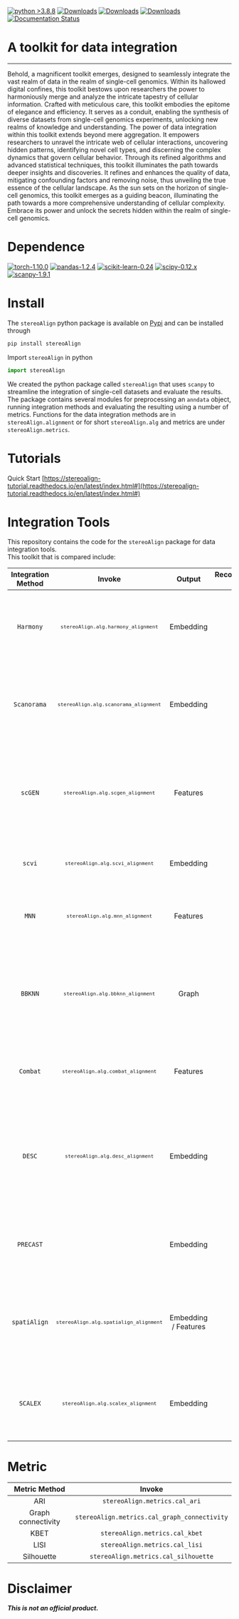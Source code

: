 [![python >3.8.8](https://img.shields.io/badge/python-3.8.8-brightgreen)](https://www.python.org/)
[![Downloads](https://static.pepy.tech/badge/stereoalign)](https://pepy.tech/project/stereoalign)
[![Downloads](https://static.pepy.tech/badge/stereoalign/month)](https://pepy.tech/project/stereoalign)
[![Downloads](https://static.pepy.tech/badge/stereoalign/week)](https://pepy.tech/project/stereoalign)
[![Documentation Status](https://readthedocs.org/projects/stereoalign-tutorial/badge/?version=latest)](https://stereoalign-tutorial.readthedocs.io/en/latest/?badge=latest)
# A toolkit for data integration
***        
Behold, a magnificent toolkit emerges, designed to seamlessly integrate the vast realm of data in the realm of single-cell genomics.   Within its hallowed digital confines, this toolkit bestows upon researchers the power to harmoniously merge and analyze the intricate tapestry of cellular information. Crafted with meticulous care, this toolkit embodies the epitome of elegance and efficiency.   It serves as a conduit, enabling the synthesis of diverse datasets from single-cell genomics experiments, unlocking new realms of knowledge and understanding. The power of data integration within this toolkit extends beyond mere aggregation.   It empowers researchers to unravel the intricate web of cellular interactions, uncovering hidden patterns, identifying novel cell types, and discerning the complex dynamics that govern cellular behavior. Through its refined algorithms and advanced statistical techniques, this toolkit illuminates the path towards deeper insights and discoveries.   It refines and enhances the quality of data, mitigating confounding factors and removing noise, thus unveiling the true essence of the cellular landscape. As the sun sets on the horizon of single-cell genomics, this toolkit emerges as a guiding beacon, illuminating the path towards a more comprehensive understanding of cellular complexity.   Embrace its power and unlock the secrets hidden within the realm of single-cell genomics.          
            
# Dependence        
[![torch-1.10.0](https://img.shields.io/badge/torch-1.10.0-red)](https://pytorch.org/get-started/previous-versions/)
[![pandas-1.2.4](https://img.shields.io/badge/pandas-1.2.4-lightgrey)](https://github.com/pandas-dev/pandas)
[![scikit-learn-0.24](https://img.shields.io/badge/scikit-0.24.x-brightgreen)](https://github.com/scikit-learn/scikit-learn/tree/0.24.X)
[![scipy-0.12.x](https://img.shields.io/badge/scipy-0.12.x-yellow)](https://github.com/scipy/scipy/tree/maintenance/0.12.x)
[![scanpy-1.9.1](https://img.shields.io/badge/scanpy-1.9.1-informational)](https://pypi.org/project/scanpy/)           
                
# Install         
The `stereoAlign` python package is available on [Pypi](https://pypi.org/project/stereoAlign/) and can be installed through      
```python
pip install stereoAlign
```            
Import `stereoAlign` in python  
```python
import stereoAlign
```
We created the python package called `stereoAlign` that uses `scanpy` to streamline the integration of single-cell datasets and evaluate the results. The package contains several modules for preprocessing an `anndata` object, running integration methods and evaluating the resulting using a number of metrics. Functions for the data integration methods are in `stereoAlign.alignment` or for short `stereoAlign.alg` and metrics are under `stereoAlign.metrics`.
       
# Tutorials        
Quick Start [https://stereoalign-tutorial.readthedocs.io/en/latest/index.html#](https://stereoalign-tutorial.readthedocs.io/en/latest/index.html#)        
        
# Integration Tools        
This repository contains the code for the `stereoAlign` package for data integration tools.           
This toolkit that is compared include:          

| **Integration Method** |                                 **Invoke**                                  |      **Output**      |                                     **Recommendation index**                                      |                                                                                    **Describe**                                                                                     |  Language  |
|:----------------------:|:---------------------------------------------------------------------------:|:--------------------:|:-------------------------------------------------------------------------------------------------:|:-----------------------------------------------------------------------------------------------------------------------------------------------------------------------------------:|:----------:|
|       `Harmony`        |           <font size=2>`stereoAlign.alg.harmony_alignment`</font>           |      Embedding       |              <font color=YellowGreen size=5 face=Rockwell Extra Bold>__***__</font>               |                                   <font size=2>Leverage iterative clustering with maximum diversity for batch correction and integration.</font>                                    | Python / R |
|      `Scanorama`       |          <font size=2>`stereoAlign.alg.scanorama_alignment`</font>          |      Embedding       |              <font color=YellowGreen size=5 face=Rockwell Extra Bold>__****__</font>              |                            <font size=2>Leverage computer vision algorithms for panorama stitching matches for batch correction and integration.</font>                             |   Python   |
|        `scGEN`         |            <font size=2>`stereoAlign.alg.scgen_alignment`</font>            |       Features       |              <font color=YellowGreen size=5 face=Rockwell Extra Bold>__****__</font>              |           <font size=2>Use variational autoencoders to reduce the dimension of gene expression matrix, and apply extra label to batch correction and integrations.</font>           |   Python   |
|         `scvi`         |            <font size=2>`stereoAlign.alg.scvi_alignment`</font>             |      Embedding       |              <font color=YellowGreen size=5 face=Rockwell Extra Bold>__****__</font>              |                                                  <font size=2>Use variational autoencoders to batch correct and integrate.</font>                                                   |   Python   |
|         `MNN`          |             <font size=2>`stereoAlign.alg.mnn_alignment`</font>             |       Features       |               <font color=YellowGreen size=5 face=Rockwell Extra Bold>__**__</font>               |                                             <font size=2>Leverage mutual nearest neighbor for batch correction and integration.</font>                                              |   Python   |                                                                                                                                                                                                                  
|        `BBKNN`         |            <font size=2>`stereoAlign.alg.bbknn_alignment`</font>            |        Graph         |              <font color=YellowGreen size=5 face=Rockwell Extra Bold>__***__</font>               |     <font size=2>BBKNN taking each cell and identifying a (smaller) k nearest neighbours in each batch separately, and merged into a final neighbour list for the cell.</font>      |   Python   |                                                                                                                                                                                                                  
|        `Combat`        |           <font size=2>`stereoAlign.alg.combat_alignment`</font>            |       Features       |               <font color=YellowGreen size=5 face=Rockwell Extra Bold>__*__</font>                |                                             <font size=2>Leverage empirical Bayesian model for batch correction and integration.</font>                                             |   Python   |                                                                                                                                                                                                                 
|         `DESC`         |            <font size=2>`stereoAlign.alg.desc_alignment`</font>             |      Embedding       |               <font color=YellowGreen size=5 face=Rockwell Extra Bold>__**__</font>               | <font size=2>DESC eventually eliminates batch effects by recurrent self-learning, as long as technological changes between batches are fewer than real biological variances.</font> |   Python   |                                                                                                                                                                                                                  
|       `PRECAST`        |                            <font size=2></font>                             |      Embedding       |              <font color=YellowGreen size=5 face=Rockwell Extra Bold>__****__</font>              |                            <font size=2>PRECAST is a probabilistic model-based approach that integrates SRT datasets from multiple tissue slides.</font>                            |     R      |                                                                                                                                                                                                                  
|      `spatiAlign`      |         <font size=2>`stereoAlign.alg.spatialign_alignment`</font>          | Embedding / Features |             <font color=YellowGreen size=5 face=Rockwell Extra Bold>__*****__</font>              |                       <font size=2>spatiAlign is an unsupervised across domain adapatation methods for SRT datasets batch correction and integration.</font>                        |   Python   |
|        `SCALEX`        |           <font size=2>`stereoAlign.alg.scalex_alignment`</font>            |      Embedding       |               <font color=YellowGreen size=5 face=Rockwell Extra Bold>__**__</font>               |                                    <font size=2>SCALEX leverage domain specific batch normalization for batch correction and integration.</font>                                    |   Python   |


        
# Metric        
|  **Metric Method**  |                  **Invoke**                   |
|:-------------------:|:---------------------------------------------:|
|         ARI         |         `stereoAlign.metrics.cal_ari`         |
| Graph connectivity  | `stereoAlign.metrics.cal_graph_connectivity`  |
|        KBET         |        `stereoAlign.metrics.cal_kbet`         |
|        LISI         |        `stereoAlign.metrics.cal_lisi`         |
|     Silhouette      |     `stereoAlign.metrics.cal_silhouette`      |
        

 
# Disclaimer        
***This is not an official product.***    
            
            